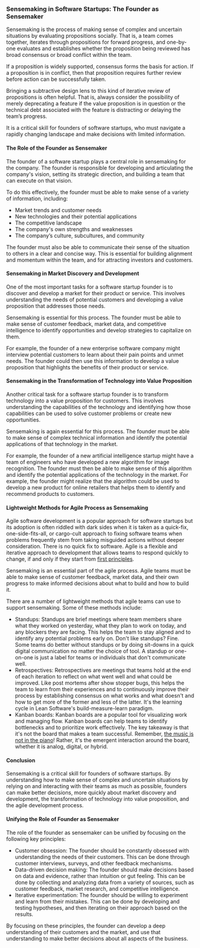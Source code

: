 ### Sensemaking in Software Startups: The Founder as Sensemaker

Sensemaking is the process of making sense of complex and uncertain situations by evaluating propositions socially. That is, a team comes together, iterates through propositions for forward progress, and one-by-one evaluates and establishes whether the proposition being reviewed has broad consensus or broad conflict within the team. 

If a proposition is widely supported, consensus forms the basis for action. If a proposition is in conflict, then that proposition requires further review before action can be successfully taken.

Bringing a subtractive design lens to this kind of iterative review of propositions is often helpful. That is, always consider the possibility of merely deprecating a feature if the value proposition is in question or the technical debt associated with the feature is distracting or delaying the team’s progress.

It is a critical skill for founders of software startups, who must navigate a rapidly changing landscape and make decisions with limited information.

#### The Role of the Founder as Sensemaker

The founder of a software startup plays a central role in sensemaking for the company. The founder is responsible for developing and articulating the company's vision, setting its strategic direction, and building a team that can execute on that vision.

To do this effectively, the founder must be able to make sense of a variety of information, including:

* Market trends and customer needs
* New technologies and their potential applications
* The competitive landscape
* The company's own strengths and weaknesses
* The company’s culture, subcultures, and community

The founder must also be able to communicate their sense of the situation to others in a clear and concise way. This is essential for building alignment and momentum within the team, and for attracting investors and customers.

#### Sensemaking in Market Discovery and Development

One of the most important tasks for a software startup founder is to discover and develop a market for their product or service. This involves understanding the needs of potential customers and developing a value proposition that addresses those needs.

Sensemaking is essential for this process. The founder must be able to make sense of customer feedback, market data, and competitive intelligence to identify opportunities and develop strategies to capitalize on them.

For example, the founder of a new enterprise software company might interview potential customers to learn about their pain points and unmet needs. The founder could then use this information to develop a value proposition that highlights the benefits of their product or service.

#### Sensemaking in the Transformation of Technology into Value Proposition

Another critical task for a software startup founder is to transform technology into a value proposition for customers. This involves understanding the capabilities of the technology and identifying how those capabilities can be used to solve customer problems or create new opportunities.

Sensemaking is again essential for this process. The founder must be able to make sense of complex technical information and identify the potential applications of that technology in the market.

For example, the founder of a new artificial intelligence startup might have a team of engineers who have developed a new algorithm for image recognition. The founder must then be able to make sense of this algorithm and identify the potential applications of the technology in the market. For example, the founder might realize that the algorithm could be used to develop a new product for online retailers that helps them to identify and recommend products to customers.

#### Lightweight Methods for Agile Process as Sensemaking

Agile software development is a popular approach for software startups but its adoption is often riddled with dark sides when it is taken as a quick-fix, one-side-fits-all, or cargo-cult approach to fixing software teams when problems frequently stem from taking misguided actions without deeper consideration. There is no quick fix to software. Agile is a flexible and iterative approach to development that allows teams to respond quickly to change, if and only if they start from <a href="https://agilemanifesto.org/">first principles</a>.

Sensemaking is an essential part of the agile process. Agile teams must be able to make sense of customer feedback, market data, and their own progress to make informed decisions about what to build and how to build it.

There are a number of lightweight methods that agile teams can use to support sensemaking. Some of these methods include:

* Standups: Standups are brief meetings where team members share what they worked on yesterday, what they plan to work on today, and any blockers they are facing. This helps the team to stay aligned and to identify any potential problems early on. Don't like standups? Fine. Some teams do better without standups or by doing sit-downs in a quick digital communication no matter the choice of tool. A standup or one-on-one is just a label for teams or individuals that don't communicate well.  
* Retrospectives: Retrospectives are meetings that teams hold at the end of each iteration to reflect on what went well and what could be improved. Like post mortems after show stopper bugs, this helps the team to learn from their experiences and to continuously improve their process by establishing consensus on what works and what doesn't and how to get more of the former and less of the latter. It's the learning cycle in Lean Software's build-measure-learn paradigm.
* Kanban boards: Kanban boards are a popular tool for visualizing work and managing flow. Kanban boards can help teams to identify bottlenecks and to prioritize work effectively. The key takeaway is that it's not the board that makes a team successful. Remember, [the music is not in the piano](https://dangross.wordpress.com/2008/08/20/remember-the-music-is-not-in-the-piano%E2%80%A6/)! Rather, it's the emergent interaction around the board, whether it is analog, digital, or hybrid. 

#### Conclusion

Sensemaking is a critical skill for founders of software startups. By understanding how to make sense of complex and uncertain situations by relying on and interacting with their teams as much as possible, founders can make better decisions, more quickly about market discovery and development, the transformation of technology into value proposition, and the agile development process.

#### Unifying the Role of Founder as Sensemaker

The role of the founder as sensemaker can be unified by focusing on the following key principles:

* Customer obsession: The founder should be constantly obsessed with understanding the needs of their customers. This can be done through customer interviews, surveys, and other feedback mechanisms.
* Data-driven decision making: The founder should make decisions based on data and evidence, rather than intuition or gut feeling. This can be done by collecting and analyzing data from a variety of sources, such as customer feedback, market research, and competitive intelligence.
* Iterative experimentation: The founder should be willing to experiment and learn from their mistakes. This can be done by developing and testing hypotheses, and then iterating on their approach based on the results.

By focusing on these principles, the founder can develop a deep understanding of their customers and the market, and use that understanding to make better decisions about all aspects of the business.


